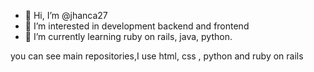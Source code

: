 - 👋 Hi, I’m @jhanca27
- 👀 I’m interested in development backend and frontend
- 🌱 I’m currently learning ruby on rails, java, python.

you can see main repositories,I use html, css , python and ruby on rails
